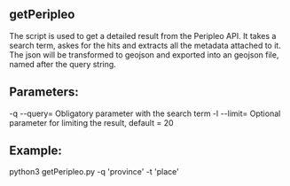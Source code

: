 getPeripleo
---

The script is used to get a detailed result from the Peripleo API.
It takes a search term, askes for the hits and extracts all the metadata
attached to it. The json will be transformed to geojson and exported
into an geojson file, named after the query string.

Parameters:
-----
-q --query= Obligatory parameter with the search term
-l --limit= Optional parameter for limiting the result, default = 20

Example:
-----
python3 getPeripleo.py -q 'province' -t 'place'
